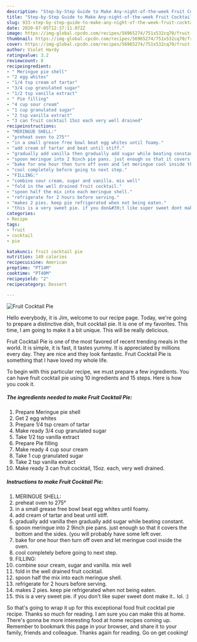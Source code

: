 ```yaml
---
description: "Step-by-Step Guide to Make Any-night-of-the-week Fruit Cocktail Pie"
title: "Step-by-Step Guide to Make Any-night-of-the-week Fruit Cocktail Pie"
slug: 933-step-by-step-guide-to-make-any-night-of-the-week-fruit-cocktail-pie
date: 2020-07-05T12:37:11.072Z
image: https://img-global.cpcdn.com/recipes/56965274/751x532cq70/fruit-cocktail-pie-recipe-main-photo.jpg
thumbnail: https://img-global.cpcdn.com/recipes/56965274/751x532cq70/fruit-cocktail-pie-recipe-main-photo.jpg
cover: https://img-global.cpcdn.com/recipes/56965274/751x532cq70/fruit-cocktail-pie-recipe-main-photo.jpg
author: Violet Hardy
ratingvalue: 3.2
reviewcount: 8
recipeingredient:
- " Meringue pie shell"
- "2 egg whites"
- "1/4 tsp cream of tartar"
- "3/4 cup granulated sugar"
- "1/2 tsp vanilla extract"
- " Pie filling"
- "4 cup sour cream"
- "1 cup granulated sugar"
- "2 tsp vanilla extract"
- "3 can fruit cocktail 15oz each very well drained"
recipeinstructions:
- "MERINGUE SHELL:"
- "preheat oven to 275°"
- "in a small grease free bowl beat egg whites until foamy."
- "add cream of tartar and beat until stiff."
- "gradually add vanilla then gradually add sugar while beating constant."
- "spoon meringue into 2 9inch pie pans. just enough so that it covers the bottom and the sides. (you will probably have some left over."
- "bake for one hour then turn off oven and let meringue cool inside the oven."
- "cool completely before going to next step."
- "FILLING:"
- "combine sour cream, sugar and vanilla. mix well"
- "fold in the well drained fruit cocktail."
- "spoon half the mix into each meringue shell."
- "refrigerate for 2 hours before serving."
- "makes 2 pies. keep pie refrigerated when not being eaten."
- "this is a very sweet pie. if you don&#39;t like super sweet dont make it.. lol. :)"
categories:
- Recipe
tags:
- fruit
- cocktail
- pie

katakunci: fruit cocktail pie 
nutrition: 149 calories
recipecuisine: American
preptime: "PT14M"
cooktime: "PT40M"
recipeyield: "2"
recipecategory: Dessert

---
```



![Fruit Cocktail Pie](https://img-global.cpcdn.com/recipes/56965274/751x532cq70/fruit-cocktail-pie-recipe-main-photo.jpg)

Hello everybody, it is Jim, welcome to our recipe page. Today, we're going to prepare a distinctive dish, fruit cocktail pie. It is one of my favorites. This time, I am going to make it a bit unique. This will be really delicious.



Fruit Cocktail Pie is one of the most favored of recent trending meals in the world. It is simple, it is fast, it tastes yummy. It is appreciated by millions every day. They are nice and they look fantastic. Fruit Cocktail Pie is something that I have loved my whole life.


To begin with this particular recipe, we must prepare a few ingredients. You can have fruit cocktail pie using 10 ingredients and 15 steps. Here is how you cook it.

<!--inarticleads1-->

##### The ingredients needed to make Fruit Cocktail Pie:

1. Prepare  Meringue pie shell
1. Get 2 egg whites
1. Prepare 1/4 tsp cream of tartar
1. Make ready 3/4 cup granulated sugar
1. Take 1/2 tsp vanilla extract
1. Prepare  Pie filling
1. Make ready 4 cup sour cream
1. Take 1 cup granulated sugar
1. Take 2 tsp vanilla extract
1. Make ready 3 can fruit cocktail, 15oz. each, very well drained.




<!--inarticleads2-->

##### Instructions to make Fruit Cocktail Pie:

1. MERINGUE SHELL:
1. preheat oven to 275°
1. in a small grease free bowl beat egg whites until foamy.
1. add cream of tartar and beat until stiff.
1. gradually add vanilla then gradually add sugar while beating constant.
1. spoon meringue into 2 9inch pie pans. just enough so that it covers the bottom and the sides. (you will probably have some left over.
1. bake for one hour then turn off oven and let meringue cool inside the oven.
1. cool completely before going to next step.
1. FILLING:
1. combine sour cream, sugar and vanilla. mix well
1. fold in the well drained fruit cocktail.
1. spoon half the mix into each meringue shell.
1. refrigerate for 2 hours before serving.
1. makes 2 pies. keep pie refrigerated when not being eaten.
1. this is a very sweet pie. if you don&#39;t like super sweet dont make it.. lol. :)




So that's going to wrap it up for this exceptional food fruit cocktail pie recipe. Thanks so much for reading. I am sure you can make this at home. There's gonna be more interesting food at home recipes coming up. Remember to bookmark this page in your browser, and share it to your family, friends and colleague. Thanks again for reading. Go on get cooking!
